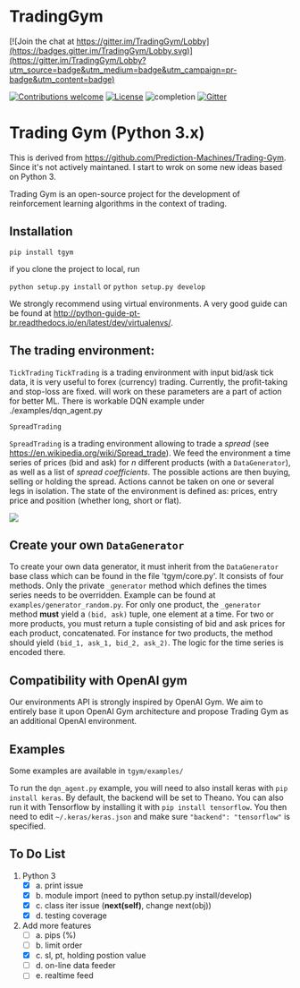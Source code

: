 # TradingGym

[![Join the chat at https://gitter.im/TradingGym/Lobby](https://badges.gitter.im/TradingGym/Lobby.svg)](https://gitter.im/TradingGym/Lobby?utm_source=badge&utm_medium=badge&utm_campaign=pr-badge&utm_content=badge)


[![Contributions welcome](https://img.shields.io/badge/contributions-welcome-brightgreen.svg?style=plastic)](CONTRIBUTING.md)
[![License](https://img.shields.io/badge/license-Apache%202.0-blue.svg?style=plastic)](https://opensource.org/licenses/Apache-2.0)
![completion](https://img.shields.io/badge/completion%20state-90%25-blue.svg?style=plastic)
[![Gitter](https://img.shields.io/gitter/room/nwjs/nw.js.svg?style=plastic)](https://gitter.im/TradingGym/Lobby#)

# Trading Gym (Python 3.x)

This is derived from https://github.com/Prediction-Machines/Trading-Gym. Since it's not actively maintaned. I start to wrok on some new ideas based on Python 3.

Trading Gym is an open-source project for the development of reinforcement learning algorithms in the context of trading.

## Installation

`pip install tgym`

if you clone the project to local, run

`python setup.py install` or
`python setup.py develop`

We strongly recommend using virtual environments. A very good guide can be found at http://python-guide-pt-br.readthedocs.io/en/latest/dev/virtualenvs/.

## The trading environment:
`TickTrading`
`TickTrading` is a trading environment with input bid/ask tick data, it is very useful to forex (currency) trading. Currently, the profit-taking and stop-loss are fixed. will work on these parameters are a part of action for better ML. There is workable DQN example under ./examples/dqn_agent.py  


`SpreadTrading`

`SpreadTrading` is a trading environment allowing to trade a *spread* (see https://en.wikipedia.org/wiki/Spread_trade). We feed the environment a time series of prices (bid and ask) for *n* different products (with a `DataGenerator`), as well as a list of *spread coefficients*. The possible actions are then buying, selling or holding the spread. Actions cannot be taken on one or several legs in isolation. The state of the environment is defined as: prices, entry price and position (whether long, short or flat).

![](https://media.giphy.com/media/l4FGI4K3kHnBfUoIE/giphy.gif)

## Create your own `DataGenerator`

To create your own data generator, it must inherit from the `DataGenerator` base class which can be found in the file 'tgym/core.py'. It consists of four methods. Only the private `_generator` method which defines the times series needs to be overridden. Example can be found at `examples/generator_random.py`. For only one product, the `_generator` method **must** yield a `(bid, ask)` tuple, one element at a time. For two or more products, you must return a tuple consisting of bid and ask prices for each product, concatenated. For instance for two products, the method should yield `(bid_1, ask_1, bid_2, ask_2)`. The logic for the time series is encoded there.

## Compatibility with OpenAI gym

Our environments API is strongly inspired by OpenAI Gym. We aim to entirely base it upon OpenAI Gym architecture and propose Trading Gym as an additional OpenAI environment.

## Examples

Some examples are available in `tgym/examples/`

To run the `dqn_agent.py` example, you will need to also install keras with `pip install keras`. By default, the backend will be set to Theano. You can also run it with Tensorflow by installing it with `pip install tensorflow`. You then need to edit `~/.keras/keras.json` and make sure `"backend": "tensorflow"` is specified.

## To Do List
1. Python 3
    - [x] a. print issue
    - [x] b. module import  (need to python setup.py install/develop)
    - [x] c. class iter issue (__next(self)__, change next(obj))
    - [x] d. testing coverage
2. Add more features
    - [ ] a. pips (%)
    - [ ] b. limit order
    - [x] c. sl, pt, holding postion value
    - [ ] d. on-line data feeder
    - [ ] e. realtime feed
